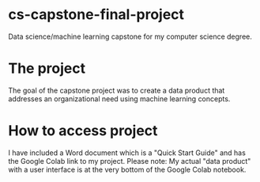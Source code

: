 # cs-capstone-final-project
Data science/machine learning capstone for my computer science degree.

# The project
The goal of the capstone project was to create a data product that addresses an organizational need using machine learning concepts.

# How to access project
I have included a Word document which is a "Quick Start Guide" and has the Google Colab link to my project. 
Please note: My actual "data product" with a user interface is at the very bottom of the Google Colab notebook.
